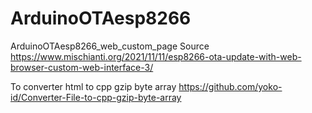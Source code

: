 # ArduinoOTAesp8266
ArduinoOTAesp8266_web_custom_page
Source https://www.mischianti.org/2021/11/11/esp8266-ota-update-with-web-browser-custom-web-interface-3/

To converter html to cpp gzip byte array
https://github.com/yoko-id/Converter-File-to-cpp-gzip-byte-array
